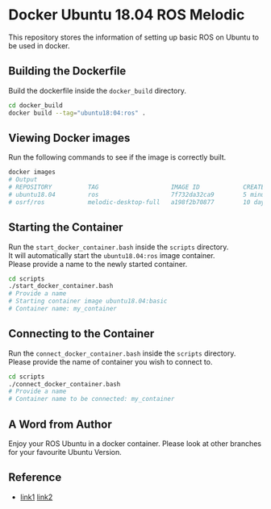 # Docker Ubuntu 18.04 ROS Melodic

This repository stores the information of setting up basic ROS on Ubuntu to be used in docker.  

## Building the Dockerfile

Build the dockerfile inside the `docker_build` directory.  
```bash
cd docker_build
docker build --tag="ubuntu18:04:ros" .
```

## Viewing Docker images

Run the following commands to see if the image is correctly built.  
```bash
docker images
# Output
# REPOSITORY          TAG                    IMAGE ID            CREATED             SIZE
# ubuntu18.04         ros                    7f732da32ca9        5 minutes ago       3.03GB
# osrf/ros            melodic-desktop-full   a198f2b70877        10 days ago         2.75GB
```

## Starting the Container

Run the `start_docker_container.bash` inside the `scripts` directory.  
It will automatically start the `ubuntu18.04:ros` image container.  
Please provide a name to the newly started container.  
```bash
cd scripts
./start_docker_container.bash
# Provide a name
# Starting container image ubuntu18.04:basic
# Container name: my_container
```

## Connecting to the Container

Run the `connect_docker_container.bash` inside the `scripts` directory.  
Please provide the name of container you wish to connect to.  
```bash
cd scripts
./connect_docker_container.bash
# Provide a name
# Container name to be connected: my_container
```

## A Word from Author

Enjoy your ROS Ubuntu in a docker container. Please look at other branches for your favourite Ubuntu Version.  

## Reference

- [link1](https://jarisafi.wordpress.com/2018/01/17/how-i-use-docker-for-robotics-development/) [link2](https://stackoverflow.com/questions/33493456/docker-bash-prompt-does-not-display-color-output)
